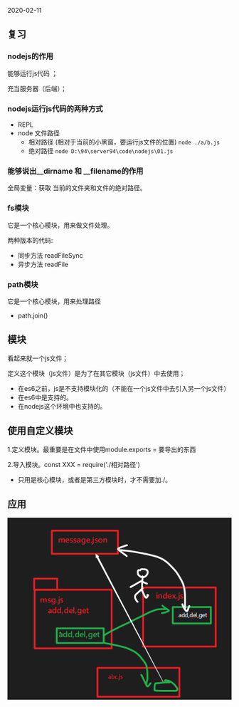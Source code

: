 2020-02-11

## 复习 

### nodejs的作用

能够运行js代码 ；

充当服务器（后端）；

### nodejs运行js代码的两种方式

- REPL
- node 文件路径
  - 相对路径 (相对于当前的小黑窗，要运行js文件的位置)  `node ./a/b.js` 
  - 绝对路径 `node D:\94\server94\code\nodejs\01.js`

### 能够说出\__dirname 和 __filename的作用

全局变量：获取 当前的文件夹和文件的绝对路径。



### fs模块

它是一个核心模块，用来做文件处理。

两种版本的代码:

- 同步方法 readFileSync
- 异步方法 readFile

### path模块

它是一个核心模块，用来处理路径

- path.join()



## 模块

看起来就一个js文件；

定义这个模块（js文件）是为了在其它模块（js文件）中去使用；

- 在es6之前，js是不支持模块化的（不能在一个js文件中去引入另一个js文件）
- 在es6中是支持的。
- 在nodejs这个环境中也支持的。



## 使用自定义模块

1.定义模块。最重要是在文件中使用module.exports = 要导出的东西

2.导入模块。const XXX = require('./相对路径')

 -  只用是核心模块，或者是第三方模块时，才不需要加./。



## 应用

![image-20200211111746016](asset/image-20200211111746016.png)